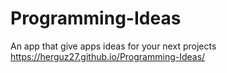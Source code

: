 # Programming-Ideas
An app that give apps ideas for your next projects
https://herguz27.github.io/Programming-Ideas/
